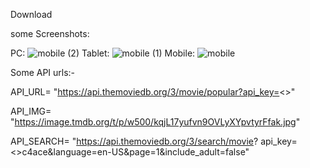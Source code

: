 <!-- Place this tag where you want the button to render. -->
<GitHubButton href="https://github.com/kunalshokeen051/Movie-Dekho/archive/HEAD.zip" data-icon="octicon-download" data-size="large" aria-label="Download kunalshokeen051/Movie-Dekho on GitHub">Download</GitHubButton>

some Screenshots:

PC:
![mobile (2)](https://user-images.githubusercontent.com/119399583/218533256-5d24cf54-07c4-4c2b-946c-f02f4d46f342.png)
Tablet:
![mobile (1)](https://user-images.githubusercontent.com/119399583/218533199-543db6f3-60d7-456e-8158-b3cda12d55f1.png)
Mobile:
![mobile](https://user-images.githubusercontent.com/119399583/218533238-f7f36677-540b-4062-89f6-78a0c211611e.png)














Some API urls:-

API_URL= "https://api.themoviedb.org/3/movie/popular?api_key=<<api key>>"

API_IMG= "https://image.tmdb.org/t/p/w500/kqjL17yufvn9OVLyXYpvtyrFfak.jpg"

API_SEARCH= "https://api.themoviedb.org/3/search/movie?
api_key=<<api key>>c4ace&language=en-US&page=1&include_adult=false"
